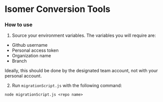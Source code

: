 # Isomer Conversion Tools

### How to use
1. Source your environment variables. The variables you will require are:
- Github username
- Personal access token
- Organization name
- Branch

Ideally, this should be done by the designated team account, not with your personal account.

2. Run `migrationScript.js` with the following command:

```
node migrationScript.js <repo name>
```

